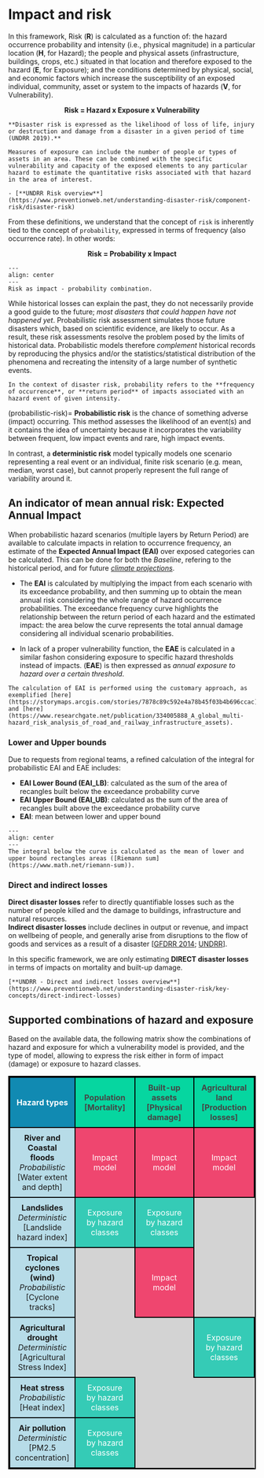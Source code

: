 # Impact and risk

In this framework, Risk (**R**) is calculated as a function of: the hazard occurrence probability and intensity (i.e., physical magnitude) in a particular location (**H**, for Hazard); the people and physical assets (infrastructure, buildings, crops, etc.) situated in that location and therefore exposed to the hazard (**E**, for Exposure); and the conditions determined by physical, social, and economic factors which increase the susceptibility of an exposed individual, community, asset or system to the impacts of hazards (**V**, for Vulnerability).

<span style="font-size: 120%;"><p align="center" size=+2><b>Risk = Hazard x Exposure x Vulnerability</b></p></span>

```{seealso}
**Disaster risk is expressed as the likelihood of loss of life, injury or destruction and damage from a disaster in a given period of time (UNDRR 2019).**

Measures of exposure can include the number of people or types of assets in an area. These can be combined with the specific vulnerability and capacity of the exposed elements to any particular hazard to estimate the quantitative risks associated with that hazard in the area of interest.

- [**UNDRR Risk overview**](https://www.preventionweb.net/understanding-disaster-risk/component-risk/disaster-risk)
```

From these definitions, we understand that the concept of `risk` is inherently tied to the concept of `probability`, expressed in terms of frequency (also occurrence rate). In other words:

<span style="font-size: 120%;"><p align="center" size=+2><b>Risk = Probability x Impact</b></p></span>

```{figure} images/risk_impact_rate.png
---
align: center
---
Risk as impact - probability combination.
```
While historical losses can explain the past, they do not necessarily provide a good guide to the future; *most disasters that could happen have not happened yet*. Probabilistic risk assessment simulates those future disasters which, based on scientific evidence, are likely to occur. As a result, these risk assessments resolve the problem posed by the limits of historical data. Probabilistic models therefore *complement* historical records by reproducing the physics and/or the statistics/statistical distribution of the phenomena and recreating the intensity of a large number of synthetic events.

```{note}
In the context of disaster risk, probability refers to the **frequency of occurrence**, or **return period** of impacts associated with an hazard event of given intensity.
```
(probabilistic-risk)=
**Probabilistic risk** is the chance of something adverse (impact) occurring. This method assesses the likelihood of an event(s) and it contains the idea of uncertainty because it incorporates the variability between frequent, low impact events and rare, high impact events.

In contrast, a **deterministic risk** model typically models one scenario representing a real event or an individual, finite risk scenario (e.g. mean, median, worst case), but cannot properly represent the full range of variability around it.

## An indicator of mean annual risk: Expected Annual Impact
When probabilistic hazard scenarios (multiple layers by Return Period) are available to calculate impacts in relation to occurrence frequency, an estimate of the **Expected Annual Impact (EAI)** over exposed categories can be calculated. This can be done for both the *Baseline*, refering to the historical period, and for future [*climate projections*](climate-change-and-disaster-risk).

- The **EAI** is calculated by multiplying the impact from each scenario with its exceedance probability, and then summing up to obtain the mean annual risk considering the whole range of hazard occurrence probabilities. The exceedance frequency curve highlights the relationship between the return period of each hazard and the estimated impact: the area below the curve represents the total annual damage considering all individual scenario probabilities.

- In lack of a proper vulnerability function, the **EAE** is calculated in a similar fashon considering  exposure to specific hazard thresholds instead of impacts. (**EAE**) is then expressed as *annual exposure to hazard over a certain threshold*.

```{seealso}
The calculation of EAI is performed using the customary approach, as exemplified [here](https://storymaps.arcgis.com/stories/7878c89c592e4a78b45f03b4b696ccac) and [here](https://www.researchgate.net/publication/334005888_A_global_multi-hazard_risk_analysis_of_road_and_railway_infrastructure_assets).
```

### Lower and Upper bounds
Due to requests from regional teams, a refined calculation of the integral for probabilistic EAI and EAE includes:

- **EAI Lower Bound (EAI_LB)**: calculated as the sum of the area of recangles built below the exceedance probability curve
- **EAI Upper Bound (EAI_UB)**: calculated as the sum of the area of recangles built above the exceedance probability curve
- **EAI**: mean between lower and upper bound

```{figure} images/lowerupper.png
---
align: center
---
The integral below the curve is calculated as the mean of lower and upper bound rectangles areas ([Riemann sum](https://www.math.net/riemann-sum)).
```

### Direct and indirect losses

**Direct disaster losses** refer to directly quantifiable losses such as the number of people killed and the damage to buildings, infrastructure and natural resources.<br>**Indirect disaster losses** include declines in output or revenue, and impact on wellbeing of people, and generally arise from disruptions to the flow of goods and services as a result of a disaster [[GFDRR 2014](https://pure.iiasa.ac.at/id/eprint/11138/); [UNDRR](https://www.undrr.org/global-assessment-report-disaster-risk-reduction-gar)].

In this specific framework, we are only estimating **DIRECT disaster losses** in terms of impacts on mortality and built-up damage.

```{seealso}
[**UNDRR - Direct and indirect losses overview**](https://www.preventionweb.net/understanding-disaster-risk/key-concepts/direct-indirect-losses)
```
## Supported combinations of hazard and exposure 
Based on the available data, the following matrix show the combinations of hazard and exposure for which a vulnerability model is provided, and the type of model, allowing to express the risk either in form of impact (damage) or exposure to hazard classes.

<table style="border-collapse: collapse; width: 100%; border: 2px solid black;">
  <tr>
    <th style="background-color: #118AB2; color: white; padding: 10px; text-align: center; width: 25%; border: 2px solid black;">Hazard types</th>
    <th style="background-color: #06D6A0; color: #454545; padding: 10px; text-align: center; width: 25%; border: 2px solid black;">Population<br>[Mortality]</th>
    <th style="background-color: #06D6A0; color: #454545; padding: 10px; text-align: center; width: 25%; border: 2px solid black;">Built-up assets<br>[Physical damage]</th>
    <th style="background-color: #06D6A0; color: #454545; padding: 10px; text-align: center; width: 25%; border: 2px solid black;">Agricultural land<br>[Production losses]</th>
  </tr>
  <tr>
    <td style="background-color: #B7DCE8; padding: 10px; text-align: center; border: 2px solid black;"><b>River and Coastal floods</b><br><i>Probabilistic</i><br>[Water extent and depth]</td>
    <td style="background-color: #EF466F; color: white; padding: 10px; text-align: center; border: 2px solid black;">Impact model</td>
    <td style="background-color: #EF466F; color: white; padding: 10px; text-align: center; border: 2px solid black;">Impact model</td>
    <td style="background-color: #EF466F; color: white; padding: 10px; text-align: center; border: 2px solid black;">Impact model</td>
  </tr>
  <tr>
    <td style="background-color: #B7DCE8; padding: 10px; text-align: center; border: 2px solid black;"><b>Landslides</b><br><i>Deterministic</i><br>[Landslide hazard index]</td>
    <td style="background-color: #35CBB6; color: white; padding: 10px; text-align: center; border: 2px solid black;">Exposure<br>by hazard classes</td>
    <td style="background-color: #35CBB6; color: white; padding: 10px; text-align: center; border: 2px solid black;">Exposure<br>by hazard classes</td>
    <td style="background-color: #d3d3d3; padding: 10px;"></td>
  </tr>
  <tr>
    <td style="background-color: #B7DCE8; padding: 10px; text-align: center; border: 2px solid black;"><b>Tropical cyclones (wind)</b><br><i>Probabilistic</i><br>[Cyclone tracks]</td>
    <td style="background-color: #d3d3d3; padding: 10px;"></td>
    <td style="background-color: #EF466F; color: white; padding: 10px; text-align: center; border: 2px solid black;">Impact model</td>
    <td style="background-color: #d3d3d3; padding: 10px;"></td>
  </tr>
  <tr>
    <td style="background-color: #B7DCE8; padding: 10px; text-align: center; border: 2px solid black;"><b>Agricultural drought</b><br><i>Deterministic</i><br>[Agricultural Stress Index]</td>
    <td style="background-color: #d3d3d3; padding: 10px;"></td>
    <td style="background-color: #d3d3d3; padding: 10px;"></td>
    <td style="background-color: #35CBB6; color: white; padding: 10px; text-align: center; border: 2px solid black;">Exposure<br>by hazard classes</td>
  </tr>
  <tr>
    <td style="background-color: #B7DCE8; padding: 10px; text-align: center; border: 2px solid black;"><b>Heat stress</b><br><i>Probabilistic</i><br>[Heat index]</td>
    <td style="background-color: #35CBB6; color: white; padding: 10px; text-align: center; border: 2px solid black;">Exposure<br>by hazard classes</td>
    <td style="background-color: #d3d3d3; padding: 10px;"></td>
    <td style="background-color: #d3d3d3; padding: 10px;"></td>
  </tr>
  <tr>
    <td style="background-color: #B7DCE8; padding: 10px; text-align: center; border: 2px solid black;"><b>Air pollution</b><br><i>Deterministic</i><br>[PM2.5 concentration]</td>
    <td style="background-color: #35CBB6; color: white; padding: 10px; text-align: center; border: 2px solid black;">Exposure<br>by hazard classes</td>
    <td style="background-color: #d3d3d3; padding: 10px;"></td>
    <td style="background-color: #d3d3d3; padding: 10px;"></td>
  </tr>
</table>
